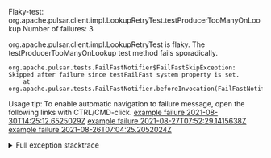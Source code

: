         
Flaky-test: org.apache.pulsar.client.impl.LookupRetryTest.testProducerTooManyOnLookup
Number of failures: 3

org.apache.pulsar.client.impl.LookupRetryTest is flaky. The testProducerTooManyOnLookup test method fails sporadically.

```
org.apache.pulsar.tests.FailFastNotifier$FailFastSkipException: Skipped after failure since testFailFast system property is set.
	at org.apache.pulsar.tests.FailFastNotifier.beforeInvocation(FailFastNotifier.java:88)

```

Usage tip: To enable automatic navigation to failure message, open the following links with CTRL/CMD-click.
[example failure 2021-08-30T14:25:12.6525029Z](https://github.com/apache/pulsar/runs/3462661639?check_suite_focus=true#step:9:1325)
[example failure 2021-08-27T07:52:29.1415638Z](https://github.com/apache/pulsar/runs/3440855061?check_suite_focus=true#step:9:1322)
[example failure 2021-08-26T07:04:25.2052024Z](https://github.com/apache/pulsar/runs/3429892062?check_suite_focus=true#step:9:1282)


<details>
<summary>Full exception stacktrace</summary>
<code><pre>
org.apache.pulsar.tests.FailFastNotifier$FailFastSkipException: Skipped after failure since testFailFast system property is set.
	at org.apache.pulsar.tests.FailFastNotifier.beforeInvocation(FailFastNotifier.java:88)

</pre></code>
</details>

